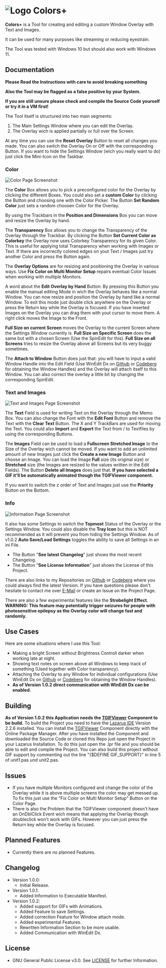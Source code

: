 # ![Logo](./Icon.png?raw=true) Colors+

**Colors+** is a Tool for creating and editing a custom Window Overlay with Text and Images.

It can be used for many purposes like streaming or reducing eyestrain.

The Tool was tested with Windows 10 but should also work with Windows 11.

## Documentation

**Please Read the Instructions with care to avoid breaking something**

**Also the Tool may be flagged as a false positive by your System.**

**If you are still unsure please check and compile the Source Code yourself or try it in a VM first!**

The Tool itself is structured into two main segments:
1. The Main Settings Window where you can edit the Overlay.
2. The Overlay wich is applied partially or full over the Screen.

At any time you can use the **Reset Overlay** Button to reset all changes you made.
You can also switch the Overlay On or Off with the corresponding Button.
If you want to hide the Settings Window (wich you really want to do) just click the Mini-Icon on the Taskbar.

### Color

![Color Page Screenshot](./Images/Colors%20Plus%2001.png?raw=true)

The **Color** Box allows you to pick a preconfigured color for the Overlay by clicking the different Boxes.
You could also set a **custom Color** by clicking the Button and choosing one with the Color Picker.
The Button **Set Random Color** just sets a random choosen Color for the Overlay.

By using the Trackbars in the **Position and Dimensions** Box you can move and resize the Overlay by hand.

The **Transparency** Box allows you to change the Transparency of the Overlay through the Trackbar.
By clicking the Button **Set Current Color as Colorkey** the Overlay now uses Colorkey Transparency for its given Color. This is useful for applying total Transparency when working with Images or Text. If there are incorrectly colored edges on yout Text / Images just try another Color and press the Button again.

The **Overlay Options** are for resizing and positioning the Overlay in various ways.
Use **Fix Color on Multi Monitor Setup** repairs eventual Color Issues when working with multiple Monitors.

A word about the **Edit Overlay by Hand** Button:
By pressing this Button you enable the manual editing Mode in wich the Overlay behaves like a normal Window. You can now resize and position the Overlay by hand like a normal Window. To exit this mode just double click anywhere on the Overlay or press the Return key while the Overlay is focused. If you have inserted Images on the Overlay you can drag them with yout cursor to move them. A right click moves the Image to the Front.

**Full Size on current Screen** moves the Overlay to the current Screen where the Settings Window currently is.
**Full Size on Specific Screen** does the same but with a chosen Screen (Use the SpinEdit for this).
**Full Size on all Screens** tries to resize the Overlay above all Screens but its very buggy sometimes.

The **Attach to Window** Button does just that: you will have to input a valid Window Handle into the Edit Field (Use WinEdit Dx on [Github](https://github.com/EthernalStar/WinEdit-Dx) or [Codeberg](https://codeberg.org/EthernalStar/WinEdit-Dx) for obtaining the Window Handles) and the Overlay will attach itself to this Window. You can also correct the overlay a little bit by changing the corresponding SpinEdit.

### Text and Images

![Text and Images Page Screenshot](./Images/Colors%20Plus%2002.png?raw=true)

The **Text** Field is used for writing Text on the Overlay through the Memo Box.
You can also change the Font with the **Edit Font** Button and remove the Text with the **Clear Text** Button.
The X and Y TrackBars are used for moving the Text. You could also **Import** and **Export** the Text from / to Textfiles by using the corresponding Buttons.

The **Images** Field can be used to load a **Fullscreen Stretched Image** to the Size of the Overlay wich cannot be moved.
If you want to add an unlimited amount of new Images just click the **Create a new Image** Button and choose an Image.
You can load the Image **Full** size (its original size) or **Stretched** size (the Images are resized to the values written in the Edit Fields).
The Button **Delete all Images** does just that. **If you have selected a GIF it'll be automatically animated though the TGIFViewer component.**

If you want to switch the z order of Text and Images just use the **Priority** Button on the Bottom.

### Info

![Information Page Screenshot](./Images/Colors%20Plus%2003.png?raw=true)

It also has some Settings to switch the **Topmost** Status of the Overlay or the Settings Window.
You could also disable the **Tray Icon** but this is NOT recommended as it will prevent you from hiding the Settings Window.
As of v1.0.2 **Auto Save/Load Settings** toggles the ability to save all Settings in an ini File.

* The Button "**See latest Changelog**" just shows the most recent Changelog.
* The Button "**See License Information**" just shows the License of this Project.

There are also links to my Repositories on [Github](https://github.com/EthernalStar) or [Codeberg](https://codeberg.org/EthernalStar) where you could always find the latest Version.
If you have questions please don't hesitate to contact me over [E-Mail](mailto:NZSoft@Protonmail.com) or create an Issue on the Project Page.

There are also a few experimental features like the **Strobelight Effect**.
**WARNING: This feature may potentially trigger seizures for people with photosensitive epilepsy as the Overlay color will change fast and randomly.**

## Use Cases

Here are some situations where I use this Tool:

* Making a bright Screen without Brightness Controll darker when working late at night.
* Showing text notes on screen above all Windows to keep track of something (Used together with Color transparency).
* Attaching the Overlay to any Window for individual configurations (Use WinEdit Dx on [Github](https://github.com/EthernalStar/WinEdit-Dx) or [Codeberg](https://codeberg.org/EthernalStar/WinEdit-Dx) for obtaining the Window Handles).
* **As of Version 1.0.2 direct communication with WinEdit Dx can be enabled.**

## Building

**As of Version 1.0.2 this Application needs the [TGIFViewer](https://github.com/jdelauney/TGIFViewer) Component to be build.**
To build the Project you need to have the [Lazarus IDE](https://www.lazarus-ide.org/) Version 2.2.6 installed.
You can install the [TGIFViewer](https://github.com/jdelauney/TGIFViewer) Component directly with the Online Package Manager.
After you have installed the Component and downloaded the Source Code or cloned this Repo just open the Project in your Lazarus Installation.
To do this just open the .lpr file and you should be able to edit and compile the Project.
You can also build this project without GIF support by commenting out the line "{$DEFINE GIF_SUPPORT}" in line 5 of unit1.pas und unit2.pas.

## Issues

* If you have multiple Monitors configured and change the color of the Overlay while it is above multiple screens the color may get messed up. To fix this just use the "Fix Color on Multi Monitor Setup" Button on the Color Page.
* There is also the Problem that the TGIFViewer component doesn't have an OnDblClick Event wich means that applying the Overlay though doubleclick won't work with GIFs. However you can just press the Return key while the Overlay is focused.

## Planned Features

* Currently there are no planned Features.

## Changelog

* Version 1.0.0:
  * Initial Release.
* Version 1.0.1:
  * Added Information to Executable Manifest.
* Version 1.0.2:
  * Added support for GIFs with Animations.
  * Added Feature to save Settings.
  * Added correction Feature for Window attach mode.
  * Added experimental Features.
  * Rewritten Information Section to be more usable.
  * Added Communication with WinEdit Dx.

## License

* GNU General Public License v3.0. See [LICENSE](./LICENSE) for further Information.